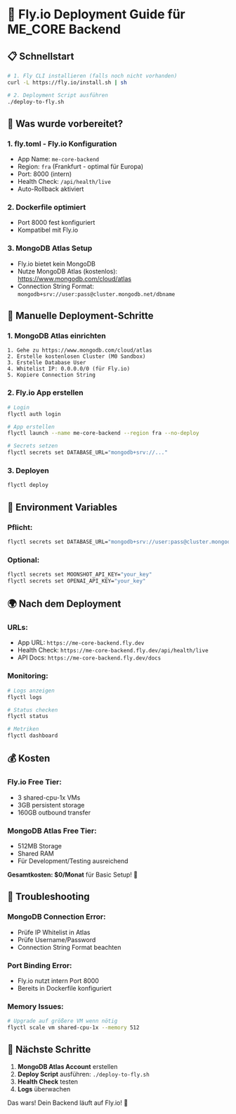 # 🚀 Fly.io Deployment Guide für ME_CORE Backend

## 📋 Schnellstart

```bash
# 1. Fly CLI installieren (falls noch nicht vorhanden)
curl -L https://fly.io/install.sh | sh

# 2. Deployment Script ausführen
./deploy-to-fly.sh
```

## 🔧 Was wurde vorbereitet?

### 1. **fly.toml** - Fly.io Konfiguration
- App Name: `me-core-backend`
- Region: `fra` (Frankfurt - optimal für Europa)
- Port: 8000 (intern)
- Health Check: `/api/health/live`
- Auto-Rollback aktiviert

### 2. **Dockerfile** optimiert
- Port 8000 fest konfiguriert
- Kompatibel mit Fly.io

### 3. **MongoDB Atlas** Setup
- Fly.io bietet kein MongoDB
- Nutze MongoDB Atlas (kostenlos): https://www.mongodb.com/cloud/atlas
- Connection String Format: `mongodb+srv://user:pass@cluster.mongodb.net/dbname`

## 📝 Manuelle Deployment-Schritte

### 1. MongoDB Atlas einrichten
```
1. Gehe zu https://www.mongodb.com/cloud/atlas
2. Erstelle kostenlosen Cluster (M0 Sandbox)
3. Erstelle Database User
4. Whitelist IP: 0.0.0.0/0 (für Fly.io)
5. Kopiere Connection String
```

### 2. Fly.io App erstellen
```bash
# Login
flyctl auth login

# App erstellen
flyctl launch --name me-core-backend --region fra --no-deploy

# Secrets setzen
flyctl secrets set DATABASE_URL="mongodb+srv://..."
```

### 3. Deployen
```bash
flyctl deploy
```

## 🔑 Environment Variables

### Pflicht:
```bash
flyctl secrets set DATABASE_URL="mongodb+srv://user:pass@cluster.mongodb.net/marker_engine"
```

### Optional:
```bash
flyctl secrets set MOONSHOT_API_KEY="your_key"
flyctl secrets set OPENAI_API_KEY="your_key"
```

## 🌍 Nach dem Deployment

### URLs:
- App URL: `https://me-core-backend.fly.dev`
- Health Check: `https://me-core-backend.fly.dev/api/health/live`
- API Docs: `https://me-core-backend.fly.dev/docs`

### Monitoring:
```bash
# Logs anzeigen
flyctl logs

# Status checken
flyctl status

# Metriken
flyctl dashboard
```

## 💰 Kosten

### Fly.io Free Tier:
- 3 shared-cpu-1x VMs
- 3GB persistent storage
- 160GB outbound transfer

### MongoDB Atlas Free Tier:
- 512MB Storage
- Shared RAM
- Für Development/Testing ausreichend

**Gesamtkosten: $0/Monat** für Basic Setup! 🎉

## 🚨 Troubleshooting

### MongoDB Connection Error:
- Prüfe IP Whitelist in Atlas
- Prüfe Username/Password
- Connection String Format beachten

### Port Binding Error:
- Fly.io nutzt intern Port 8000
- Bereits in Dockerfile konfiguriert

### Memory Issues:
```bash
# Upgrade auf größere VM wenn nötig
flyctl scale vm shared-cpu-1x --memory 512
```

## 🎯 Nächste Schritte

1. **MongoDB Atlas Account** erstellen
2. **Deploy Script** ausführen: `./deploy-to-fly.sh`
3. **Health Check** testen
4. **Logs** überwachen

Das wars! Dein Backend läuft auf Fly.io! 🚀